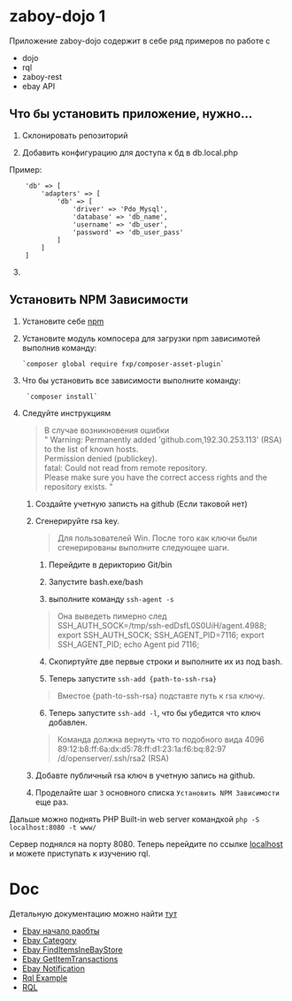 # zaboy-dojo 1

Приложение zaboy-dojo содержит в себе ряд примеров по работе с

* dojo  
* rql  
* zaboy-rest  
* ebay API  

## Что бы установить приложение, нужно...

1) Склонировать репозиторий    

2) Добавить конфигурацию для доступа к бд в db.local.php    

Пример: 
```
    'db' => [
        'adapters' => [
            'db' => [
                'driver' => 'Pdo_Mysql',
                'database' => 'db_name',
                'username' => 'db_user',
                'password' => 'db_user_pass'
            ]
        ]
    ]
```

3) 

## Установить NPM Зависимости

1) Установите себе [npm](https://www.npmjs.com/)  

2) Установите модуль компосера для загрузки npm зависимотей выполнив команду:  
       
       `composer global require fxp/composer-asset-plugin`

3) Что бы установить все зависимости выполните команду:  
       
        `composer install`
        
4) Следуйте инструкциям  

    > В случае возникновения ошибки   
    " Warning: Permanently added 'github.com,192.30.253.113' (RSA) to the list of known hosts.  
    Permission denied (publickey).  
    fatal: Could not read from remote repository.  
    Please make sure you have the correct access rights and the repository exists. "
    
    1) Создайте учетную записть на github (Если таковой нет)
    
    2) Сгенерируйте rsa key.
        > Для пользователей Win. После того как ключи были сгенерированы выполните следующее шаги.
        1) Перейдите в дерикторию Git/bin
      
        2) Запустите bash.exe/bash 
        
        3) выполните команду `ssh-agent -s`
        > Она выведеть пимерно след  
        SSH_AUTH_SOCK=/tmp/ssh-edDsfL0S0UiH/agent.4988; export SSH_AUTH_SOCK;
        SSH_AGENT_PID=7116; export SSH_AGENT_PID;
        echo Agent pid 7116;
        
        4) Скопиртуйте две первые строки и выполните их из под bash.
        
        5) Теперь запустите `ssh-add {path-to-ssh-rsa}`
        > Вместое {path-to-ssh-rsa} подставте путь к rsa ключу.
        
        6) Теперь запустите `ssh-add -l`, что бы убедится что ключ добавлен.
        > Команда должна вернуть что то подобного вида
        4096 89:12:b8:ff:6a:dx:d5:78:ff:d1:23:1a:f6:bq:82:97 /d/openserver/.ssh/rsa2 (RSA)
    
    3) Добавте публичный rsa ключ в учетную запись на github.
    
    4) Проделайте шаг `3` основного списка `Установить NPM Зависимости` еще раз.
      

Дальше можно поднять PHP Built-in web server командкой
`php -S localhost:8080 -t www/` 

Сервер поднялся на порту 8080.
Теперь перейдите по ссылке [localhost](http://localhost:9090/ "Localhost") и можете приступать к изучению rql.

# Doc 

Детальную документацию можно найти [тут](doc/)

* [Ebay начало раобты](https://github.com/avz-cmf/zaboy-dojo/blob/master/doc/Ebay.md)  
* [Ebay Category](https://github.com/avz-cmf/zaboy-dojo/blob/master/doc/Ebay%20Category.md)  
* [Ebay FindItemsIneBayStore](https://github.com/avz-cmf/zaboy-dojo/blob/master/doc/Ebay%20FindItemsIneBayStore.md)  
* [Ebay GetItemTransactions](https://github.com/avz-cmf/zaboy-dojo/blob/master/doc/Ebay%20GetItemTransactions.md)  
* [Ebay Notification](https://github.com/avz-cmf/zaboy-dojo/blob/master/doc/Ebay%20Notification.md)  
* [Rql Example](https://github.com/avz-cmf/zaboy-dojo/blob/master/doc/Rql%20Example.md)  
* [RQL](https://github.com/avz-cmf/zaboy-dojo/blob/master/doc/RQL.md)  